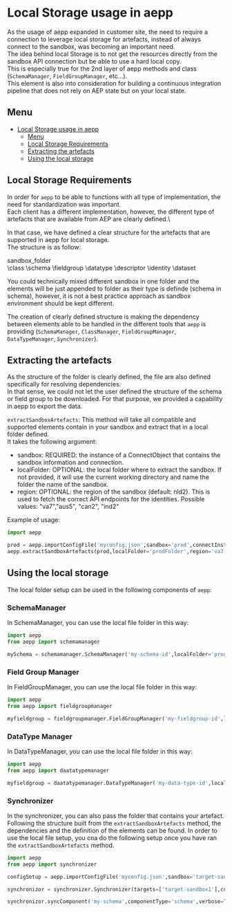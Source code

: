# Local Storage usage in aepp

As the usage of aepp expanded in customer site, the need to require a connection to leverage local storage for artefacts, instead of always connect to the sandbox, was becoming an important need.\
The idea behind local Storage is to not get the resources directly from the sandbox API connection but be able to use a hard local copy.\
This is especially true for the 2nd layer of aepp methods and class (`SchemaManager`, `FieldGroupManager`, etc...).\
This element is also into consideration for building a continuous integration pipeline that does not rely on AEP state but on your local state.

## Menu
- [Local Storage usage in aepp](#local-storage-usage-in-aepp)
  - [Menu](#menu)
  - [Local Storage Requirements](#local-storage-requirements)
  - [Extracting the artefacts](#extracting-the-artefacts)
  - [Using the local storage](#using-the-local-storage)


## Local Storage Requirements

In order for `aepp` to be able to functions with all type of implementation, the need for standardization was important.\
Each client has a different implementation, however, the different type of artefacts that are available from AEP are clearly defined.\

In that case, we have defined a clear structure for the artefacts that are supported in aepp for local storage.\
The structure is as follow: 

sandbox_folder\
  \class
  \schema
  \fieldgroup
  \datatype
  \descriptor
  \identity
  \dataset


You could technically mixed different sandbox in one folder and the elements will be just appended to folder as their type is definde (schema in schema), however, it is not a best practice approach as sandbox environment should be kept different.

The creation of clearly defined structure is making the dependency between elements able to be handled in the different tools that `aepp` is providing (`SchemaManager`, `ClassManager`, `FieldGroupManager`, `DataTypeManager`, `Synchronizer`).

## Extracting the artefacts

As the structure of the folder is clearly defined, the file are also defined specifically for resolving dependencies.\
In that sense, we could not let the user defined the structure of the schema or field group to be downloaded.
For that purpose, we provided a capability in aepp to export the data. 

`extractSandboxArtefacts`: This method will take all compatible and supported elements contain in your sandbox and extract that in a local folder defined.\
It takes the following argument: 
* sandbox: REQUIRED: the instance of a ConnectObject that contains the sandbox information and connection.
* localFolder: OPTIONAL: the local folder where to extract the sandbox. If not provided, it will use the current working directory and name the    folder the name of the sandbox.
* region: OPTIONAL: the region of the sandbox (default: nld2). This is used to fetch the correct API endpoints for the identities. 
    Possible values: "va7","aus5", "can2", "ind2"

Example of usage: 
```py
import aepp

prod = aepp.importConfigFile('myconfig.json',sandbox='prod',connectInstance=True)
aepp.extractSandboxArtefacts(prod,localFolder='prodFolder',region='va7')
```

## Using the local storage

The local folder setup can be used in the following components of `aepp`:

### SchemaManager

In SchemaManager, you can use the local file folder in this way: 

```py
import aepp
from aepp import schemamanager

mySchema = schemamanager.SchemaManager('my-schema-id',localFolder='prodFolder')

```

### Field Group Manager

In FieldGroupManager, you can use the local file folder in this way: 

```py
import aepp
from aepp import fieldgroupmanager

myfieldgroup = fieldgroupmanager.FieldGroupManager('my-fieldgroup-id',localFolder='prodFolder')

```

### DataType Manager

In DataTypeManager, you can use the local file folder in this way: 

```py
import aepp
from aepp import daatatypemanager

myfieldgroup = daatatypemanager.DataTypeManager('my-data-type-id',localFolder='prodFolder')

```

### Synchronizer

In the synchronizer, you can also pass the folder that contains your artefact.\
Following the structure built from the `extractSandboxArtefacts` method, the dependencies and the definition of the elements can be found.
In order to use the local file setup, you cna do the following setup once you have ran the `extractSandboxArtefacts` method.

```py 
import aepp
from aepp import synchronizer

configSetup = aepp.importConfigFile('myconfig.json',sandbox='target-sandbox',connectInstance=True)

synchronizor = synchronizer.Synchronizer(targets=['target-sandbox1'],config=configSetup,localFolder='my-folder')

synchronizor.syncComponent('my-schema',componentType='schema',verbose=True)

```


